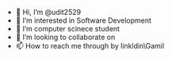 - 👋 Hi, I’m @udit2529
- 👀 I’m interested in Software Development
- 🌱 I’m computer scinece student 
- 💞️ I’m looking to collaborate on  
- 📫 How to reach me through by linkldin\Gamil

<!---
udit2529/udit2529 is a ✨ special ✨ repository because its `README.md` (this file) appears on your GitHub profile.
You can click the Preview link to take a look at your changes.
--->
